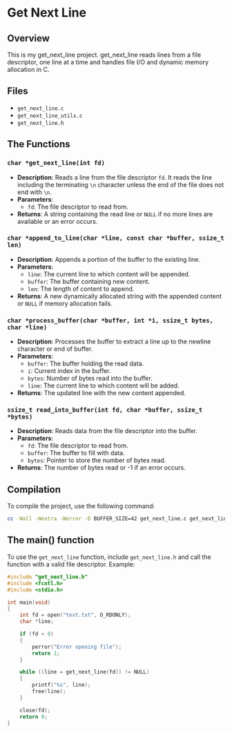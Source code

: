 # Get Next Line

## Overview

This is my get_next_line project. get_next_line reads lines from a file descriptor, one line at a time and handles file I/O and dynamic memory allocation in C.

## Files

- `get_next_line.c`
- `get_next_line_utils.c`
- `get_next_line.h`

## The Functions

### `char *get_next_line(int fd)`

- **Description**: Reads a line from the file descriptor `fd`. It reads the line including the terminating `\n` character unless the end of the file does not end with `\n`.
- **Parameters**: 
  - `fd`: The file descriptor to read from.
- **Returns**: A string containing the read line or `NULL` if no more lines are available or an error occurs.

### `char *append_to_line(char *line, const char *buffer, ssize_t len)`

- **Description**: Appends a portion of the buffer to the existing line.
- **Parameters**:
  - `line`: The current line to which content will be appended.
  - `buffer`: The buffer containing new content.
  - `len`: The length of content to append.
- **Returns**: A new dynamically allocated string with the appended content or `NULL` if memory allocation fails.

### `char *process_buffer(char *buffer, int *i, ssize_t bytes, char *line)`

- **Description**: Processes the buffer to extract a line up to the newline character or end of buffer.
- **Parameters**:
  - `buffer`: The buffer holding the read data.
  - `i`: Current index in the buffer.
  - `bytes`: Number of bytes read into the buffer.
  - `line`: The current line to which content will be added.
- **Returns**: The updated line with the new content appended.

### `ssize_t read_into_buffer(int fd, char *buffer, ssize_t *bytes)`

- **Description**: Reads data from the file descriptor into the buffer.
- **Parameters**:
  - `fd`: The file descriptor to read from.
  - `buffer`: The buffer to fill with data.
  - `bytes`: Pointer to store the number of bytes read.
- **Returns**: The number of bytes read or -1 if an error occurs.

## Compilation

To compile the project, use the following command:

```bash
cc -Wall -Wextra -Werror -D BUFFER_SIZE=42 get_next_line.c get_next_line_utils.c -o get_next_line
```

## The main() function

To use the `get_next_line` function, include `get_next_line.h` and call the function with a valid file descriptor. Example:

```c
#include "get_next_line.h"
#include <fcntl.h>
#include <stdio.h>

int main(void)
{
    int fd = open("text.txt", O_RDONLY);
    char *line;

    if (fd < 0)
    {
        perror("Error opening file");
        return 1;
    }

    while ((line = get_next_line(fd)) != NULL)
    {
        printf("%s", line);
        free(line);
    }

    close(fd);
    return 0;
}
```
